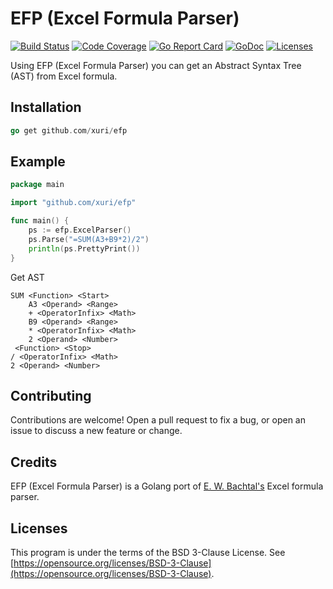 # EFP (Excel Formula Parser)

[![Build Status](https://travis-ci.com/xuri/efp.svg?branch=master)](https://travis-ci.com/xuri/efp)
[![Code Coverage](https://codecov.io/gh/xuri/efp/branch/master/graph/badge.svg)](https://codecov.io/gh/xuri/efp)
[![Go Report Card](https://goreportcard.com/badge/github.com/xuri/efp)](https://goreportcard.com/report/github.com/xuri/efp)
[![GoDoc](https://godoc.org/github.com/xuri/efp?status.svg)](https://godoc.org/github.com/xuri/efp)
[![Licenses](https://img.shields.io/badge/license-bsd-orange.svg)](https://opensource.org/licenses/BSD-3-Clause)

Using EFP (Excel Formula Parser) you can get an Abstract Syntax Tree (AST) from Excel formula.

## Installation

```go
go get github.com/xuri/efp
```

## Example

```go
package main

import "github.com/xuri/efp"

func main() {
    ps := efp.ExcelParser()
    ps.Parse("=SUM(A3+B9*2)/2")
    println(ps.PrettyPrint())
}
```

Get AST

```
SUM <Function> <Start>
    A3 <Operand> <Range>
    + <OperatorInfix> <Math>
    B9 <Operand> <Range>
    * <OperatorInfix> <Math>
    2 <Operand> <Number>
 <Function> <Stop>
/ <OperatorInfix> <Math>
2 <Operand> <Number>
```

## Contributing

Contributions are welcome! Open a pull request to fix a bug, or open an issue to discuss a new feature or change.

## Credits

EFP (Excel Formula Parser) is a Golang port of [E. W. Bachtal's](http://ewbi.blogs.com/develops/2004/12/excel_formula_p.html) Excel formula parser.

## Licenses

This program is under the terms of the BSD 3-Clause License. See [https://opensource.org/licenses/BSD-3-Clause](https://opensource.org/licenses/BSD-3-Clause).